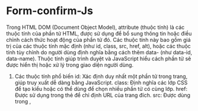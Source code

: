 # Form-confirm-Js

Trong HTML DOM (Document Object Model), attribute (thuộc tính) là các thuộc tính của phần tử HTML, được sử dụng để bổ sung thông tin hoặc điều chỉnh cách thức hoạt động của phần tử đó. Các thuộc tính này bao gồm giá trị của các thuộc tính mặc định (như id, class, src, href, alt), hoặc các thuộc tính tùy chỉnh do người dùng định nghĩa bằng cách thêm data- (như data-id, data-name). Thuộc tính giúp trình duyệt và JavaScript hiểu cách phần tử sẽ được hiển thị hoặc xử lý trong giao diện người dùng.

1. Các thuộc tính phổ biến
id: Xác định duy nhất một phần tử trong trang, giúp truy xuất dễ dàng bằng JavaScript.
class: Định nghĩa các lớp CSS để tạo kiểu hoặc có thể dùng để chọn nhiều phần tử có cùng lớp.
href: Được sử dụng trong thẻ <a> để chỉ định URL của trang đích.
src: Được dùng trong <img>, <script>, hoặc <iframe> để chỉ ra nguồn của hình ảnh, tệp hoặc trang nhúng.
data-: Cho phép thêm các thuộc tính tùy chỉnh để chứa dữ liệu mà không ảnh hưởng đến cách trình duyệt hiển thị, dễ dàng truy xuất và thao tác với JavaScript.
2. Truy xuất và thao tác với thuộc tính trong JavaScript
Để truy xuất và thay đổi các thuộc tính HTML bằng JavaScript, bạn có thể sử dụng các phương thức của DOM như:

getAttribute(name): Lấy giá trị của một thuộc tính.
setAttribute(name, value): Thiết lập hoặc thay đổi giá trị của một thuộc tính.
removeAttribute(name): Xóa một thuộc tính khỏi phần tử.
Ví dụ:

Giả sử bạn có một phần tử HTML như sau:

<img id="myImage" src="image1.jpg" alt="Image description">
Và muốn thay đổi giá trị thuộc tính src bằng JavaScript:

let image = document.getElementById("myImage");
image.setAttribute("src", "image2.jpg");
Khi bạn thực hiện đoạn mã trên, ảnh sẽ thay đổi từ image1.jpg thành image2.jpg.
